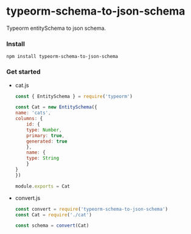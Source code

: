# typeorm-schema-to-json-schema
Typeorm entitySchema to json schema.

### Install

```
npm install typeorm-schema-to-json-schema
```

### Get started

* cat.js

    ```javascript
    const { EntitySchema } = require('typeorm')

    const Cat = new EntitySchema({
    name: 'cats',
    columns: {
        id: {
        type: Number,
        primary: true,
        generated: true
        },
        name: {
        type: String
        }
    }
    })

    module.exports = Cat
    ```

* convert.js
    ```javascript
    const convert = require('typeorm-schema-to-json-schema')
    const Cat = require('./cat')

    const schema = convert(Cat)
    ```
